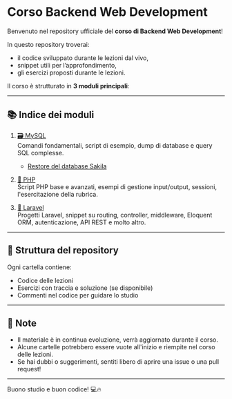 # Corso Backend Web Development

Benvenuto nel repository ufficiale del **corso di Backend Web Development**!

In questo repository troverai:
- il codice sviluppato durante le lezioni dal vivo,
- snippet utili per l’approfondimento,
- gli esercizi proposti durante le lezioni.

Il corso è strutturato in **3 moduli principali**:

---

## 📚 Indice dei moduli

1. [🗃️ MySQL](./mysql)  
   Comandi fondamentali, script di esempio, dump di database e query SQL complesse.
   - [Restore del database Sakila](./mysql/databaseSakila)

2. [🐘 PHP](./php)  
   Script PHP base e avanzati, esempi di gestione input/output, sessioni, l'esercitazione della rubrica.

3. [🚀 Laravel](./laravel)  
   Progetti Laravel, snippet su routing, controller, middleware, Eloquent ORM, autenticazione, API REST e molto altro.

---

## 📁 Struttura del repository

Ogni cartella contiene:
- Codice delle lezioni
- Esercizi con traccia e soluzione (se disponibile)
- Commenti nel codice per guidare lo studio

---

## 📌 Note

- Il materiale è in continua evoluzione, verrà aggiornato durante il corso.
- Alcune cartelle potrebbero essere vuote all'inizio e riempite nel corso delle lezioni.
- Se hai dubbi o suggerimenti, sentiti libero di aprire una issue o una pull request!

---

Buono studio e buon codice! 💻🔥
